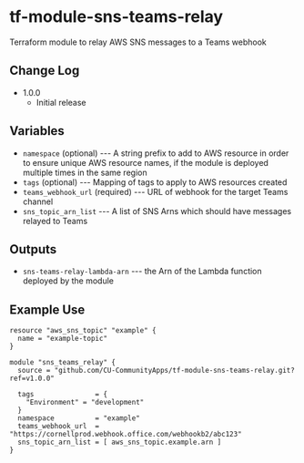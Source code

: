# tf-module-sns-teams-relay
Terraform module to relay AWS SNS messages to a Teams webhook

## Change Log
- 1.0.0
  - Initial release

## Variables

- `namespace` (optional) --- A string prefix to add to AWS resource in order to ensure unique AWS resource names, if the module is deployed multiple times in the same region
- `tags` (optional) --- Mapping of tags to apply to AWS resources created
- `teams_webhook_url` (required) --- URL of webhook for the target Teams channel
- `sns_topic_arn_list` --- A list of SNS Arns which should have messages relayed to Teams

## Outputs

- `sns-teams-relay-lambda-arn` --- the Arn of the Lambda function deployed by the module

## Example Use

```
resource "aws_sns_topic" "example" {
  name = "example-topic"
}

module "sns_teams_relay" {
  source = "github.com/CU-CommunityApps/tf-module-sns-teams-relay.git?ref=v1.0.0"
  
  tags               = {
    "Environment" = "development"
  }
  namespace          = "example"
  teams_webhook_url  = "https://cornellprod.webhook.office.com/webhookb2/abc123"
  sns_topic_arn_list = [ aws_sns_topic.example.arn ]
}

```